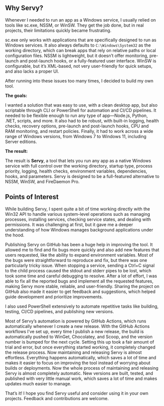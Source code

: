 ## Why Servy?

Whenever I needed to run an app as a Windows service, I usually relied on tools like sc.exe, NSSM, or WinSW. They get the job done, but in real projects, their limitations quickly became frustrating.

sc.exe only works with applications that are specifically designed to run as Windows services. It also always defaults to `C:\Windows\System32` as the working directory, which can break apps that rely on relative paths or local configuration files. NSSM is lightweight, but it doesn’t offer monitoring, pre-launch and post-launch hooks, or a fully-featured user interface. WinSW is configurable, but it’s XML-based, not very user-friendly for quick setups, and also lacks a proper UI.

After running into these issues too many times, I decided to build my own tool.

**The goals:**

I wanted a solution that was easy to use, with a clean desktop app, but also scriptable through CLI or PowerShell for automation and CI/CD pipelines. It needed to be flexible enough to run any type of app—Node.js, Python, .NET, scripts, and more. It also had to be robust, with built-in logging, health checks, recovery options, pre-launch and post-launch hooks, CPU and RAM monitoring, and restart policies. Finally, it had to work across a wide range of Windows versions, from Windows 7 to Windows 11, including Server editions.

**The result:**

The result is **Servy**, a tool that lets you run any app as a native Windows service with full control over the working directory, startup type, process priority, logging, health checks, environment variables, dependencies, hooks, and parameters. Servy is designed to be a full-featured alternative to NSSM, WinSW, and FireDaemon Pro.

## Points of Interest

While building Servy, I spent quite a bit of time working directly with the Win32 API to handle various system-level operations such as managing processes, installing services, checking service states, and dealing with permissions. It was challenging at first, but it gave me a deeper understanding of how Windows manages background applications under the hood.

Publishing Servy on GitHub has been a huge help in improving the tool. It allowed me to find and fix bugs more quickly and also add new features that users requested, like the ability to expand environment variables. Most of the bugs were straightforward to reproduce and fix, but there was one particularly tricky issue. When stopping a service, sending a Ctrl+C signal to the child process caused the stdout and stderr pipes to be lost, which took some time and careful debugging to resolve. After a lot of effort, I was able to fix all the reported bugs and implement all the requested features, making Servy more stable, reliable, and user-friendly. Sharing the project on GitHub also made it easier to get feedback and suggestions, which helped guide development and prioritize improvements.

I also used PowerShell extensively to automate repetitive tasks like building, testing, CI/CD pipelines, and publishing new versions.

Most of Servy’s automation is powered by GitHub Actions, which runs automatically whenever I create a new release. With the GitHub Actions workflows I’ve set up, every time I publish a new release, the build is automatically pushed to WinGet, Chocolatey, and Scoop, and the version number is bumped for the next cycle. Setting this up took a fair amount of trial and error, but once everything started working, it completely changed the release process. Now maintaining and releasing Servy is almost effortless. Everything happens automatically, which saves a lot of time and makes it easier to focus on improving the tool instead of worrying about builds or deployments. Now the whole process of maintaining and releasing Servy is almost completely automatic. New versions are built, tested, and published with very little manual work, which saves a lot of time and makes updates much easier to manage.

That’s it! I hope you find Servy useful and consider using it in your own projects. Feedback and contributions are welcome.
